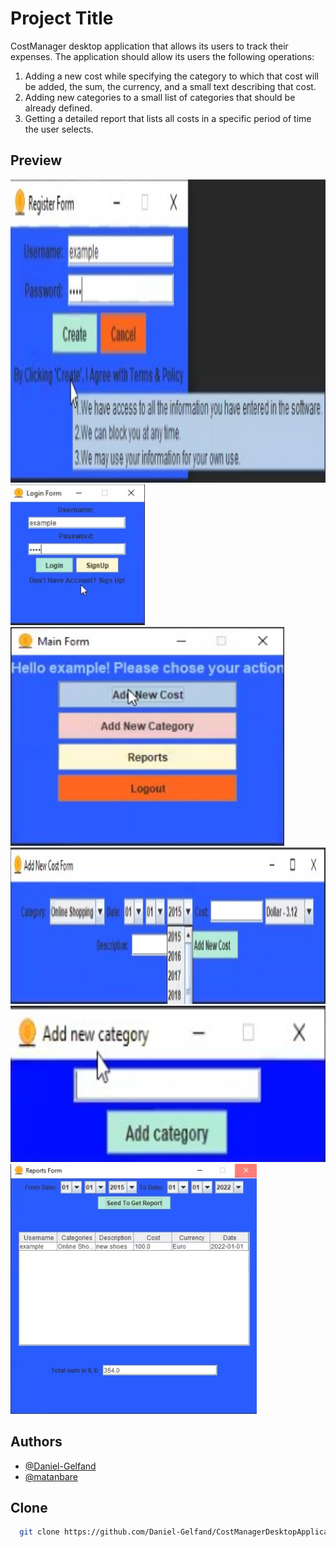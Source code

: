 
# Project Title

CostManager desktop application that allows its users to track their expenses. The application should allow its users the following operations:

1. Adding a new cost while specifying the category to which that cost will be added, the sum, the currency, and a small text describing that cost.
2. Adding new categories to a small list of categories that should be already defined.
3. Getting a detailed report that lists all costs in a specific period of time the user selects.



## Preview

<img src="/screenshots/register.jpg" alt = "CostManagerDesktopApplication" height="485">

<img src="/screenshots/login.jpg" alt = "CostManagerDesktopApplication" height="225">

<img src="/screenshots/mainmenu.jpg" alt = "CostManagerDesktopApplication" height="350">

<img src="/screenshots/addnewcost.jpg" alt = "CostManagerDesktopApplication" height="250">

<img src="/screenshots/AddNewCategory.jpg" alt = "CostManagerDesktopApplication" height="250">

<img src="/screenshots/Reports.jpg" alt = "CostManagerDesktopApplication" height="400">



## Authors

- [@Daniel-Gelfand](https://github.com/Daniel-Gelfand)
- [@matanbare](https://github.com/matanbare)

## Clone 

```bash
  git clone https://github.com/Daniel-Gelfand/CostManagerDesktopApplication.git
```

